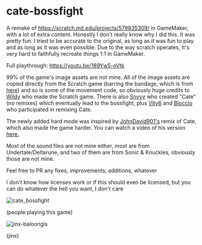 # cate-bossfight



A remake of https://scratch.mit.edu/projects/579835309/ in GameMaker, with a lot of extra content.
Honestly I don't really know why I did this. It was pretty fun.
I tried to be accurate to the original, as long as it was fun to play and as long as it was even possible.
Due to the way scratch operates, It's very hard to faithfully recreate things 1:1 in GameMaker.

Full playthrough:
https://youtu.be/189Yw5-oVtk

99% of the game's image assets are not mine. 
All of the image assets are copied directly from the Scratch game (barring the bandage, which is from [here](https://clipground.com/images/bandage-clip-art-11.jpg)) 
and so is some of the movement code, so obviously huge credits to 
[Wildy](https://scratch.mit.edu/users/WildyOhok/) who made the Scratch game.
There is also [Snvyv](https://scratch.mit.edu/users/snvyv/) who created "Cate" (no remixes) which eventually lead to the bossfight, 
plus [Vity6](https://scratch.mit.edu/users/vity6/) and [Bloccjo](https://scratch.mit.edu/users/bloccjo/) who participated in remixing Cate.

The newly added hard mode was inspired by [JohnDavid901's](https://scratch.mit.edu/users/JohnDavid901/) remix of Cate, which also made the game harder.
You can watch a video of his version [here.](https://youtu.be/y3w17FL-DGs)

Most of the sound files are not mine either, most are from Undertale/Deltarune, and two of them are from Sonic & Knuckles, obviously those are not mine.


Feel free to PR any fixes, improvements, additions, whatever

I don't know how licenses work or if this should even be licensed, but you can do whatever the hell you want, I don't care


![cate_bossfight](https://user-images.githubusercontent.com/17904548/177398572-af6c568c-f78f-411d-8ab1-3f363a85b088.gif)

(people playing this game)

![jinx-baloongis](https://user-images.githubusercontent.com/17904548/177399357-ed0bfe32-6f30-4f2b-b4a9-7d13b28d8997.gif)

(jinx)
